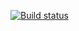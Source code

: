 [![Build status](https://ci.appveyor.com/api/projects/status/gy9iiquf750trj2d?svg=true)](https://ci.appveyor.com/project/AlexeyKost/homework-selenide)
